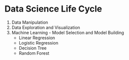 # Data Science Life Cycle
1. Data Manipulation
2. Data Exploration and Visualization
3. Machine Learning - Model Selection and Model Building
   - Linear Regression
   - Logistic Regression
   - Decision Tree
   - Random Forest
